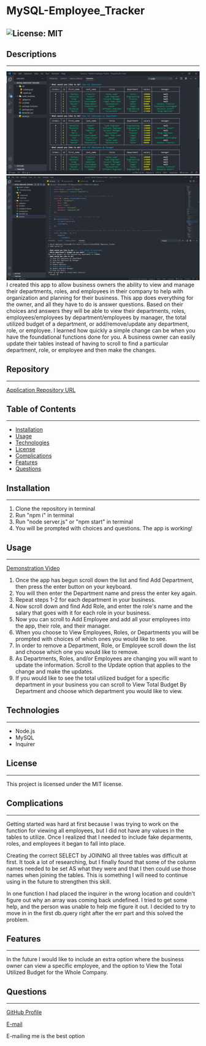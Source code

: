# MySQL-Employee_Tracker
![License: MIT](https://img.shields.io/badge/License-MIT-Red.svg)
---
## Descriptions
---
![Screenshot](./assets/images/Screenshot.png)
![Screenshot](./assets/images/Screenshot1.png)
I created this app to allow business owners the ability to view and manage their departments, roles, and employees in their company to help with organization and planning for their business. This app does everything for the owner, and all they have to do is answer questions. Based on their choices and answers they will be able to view their departments, roles, employees/employees by department/employees by manager, the total utilized budget of a department, or add/remove/update any department, role, or employee. I learned how quickly a simple change can be when you have the foundational functions done for you. A business owner can easily update their tables instead of having to scroll to find a particular department, role, or employee and then make the changes. 
## Repository
---
[Application Repository URL](https://github.com/cmcunningham27/MySQL-Employee_Tracker)
## Table of Contents
---
- [Installation](#installation)
- [Usage](#usage)
- [Technologies](#technologies)
- [License](#license)
- [Complications](#complications)
- [Features](#features)
- [Questions](#questions)
## Installation
---
1. Clone the repository in terminal
2. Run "npm i" in terminal
3. Run "node server.js" or "npm start" in terminal
4. You will be prompted with choices and questions. The app is working!
## Usage
---
[Demonstration Video](https://drive.google.com/file/d/1OLk0wcnwWe39vT8kUodMGEwwfP-Mew5g/view)
1. Once the app has begun scroll down the list and find Add Department, then press the enter button on your keyboard.
2. You will then enter the Department name and press the enter key again. 
3. Repeat steps 1-2 for each department in your business.
4. Now scroll down and find Add Role, and enter the role's name and the salary that goes with it for each role in your business.
5. Now you can scroll to Add Employee and add all your employees into the app, their role, and their manager.
6. When you choose to View Employees, Roles, or Departments you will be prompted with choices of which ones you would like to see.
7. In order to remove a Department, Role, or Employee scroll down the list and choose which one you would like to remove.
8. As Departments, Roles, and/or Employees are changing you will want to update the information. Scroll to the Update option that applies to the change and make the updates.
9. If you would like to see the total utilized budget for a specific department in your business you can scroll to View Total Budget By Department and choose which department you would like to view.
## Technologies
---
* Node.js
* MySQL
* Inquirer
## License
---
This project is licensed under the MIT license.

## Complications
---
Getting started was hard at first because I was trying to work on the function for viewing all employees, but I did not have any values in the tables to utilize. Once I realized that I needed to include fake deparments, roles, and employees it began to fall into place. 

Creating the correct SELECT by JOINING all three tables was difficult at first. It took a lot of researching, but I finally found that some of the column names needed to be set AS what they were and that I then could use those names when joining the tables. This is something I will need to continue using in the future to strengthen this skill.

In one function I had placed the inquirer in the wrong location and couldn't figure out why an array was coming back undefined. I tried to get some help, and the person was unable to help me figure it out. I decided to try to move in in the first db.query right after the err part and this solved the problem. 
## Features
---
In the future I would like to include an extra option where the business owner can view a specific employee, and the option to View the Total Utilized Budget for the Whole Company.
## Questions
---
[GitHub Profile](https://github.com/cmcunningham27)

[E-mail](mailto:sttepstutoring@yahoo.com)

E-mailing me is the best option

